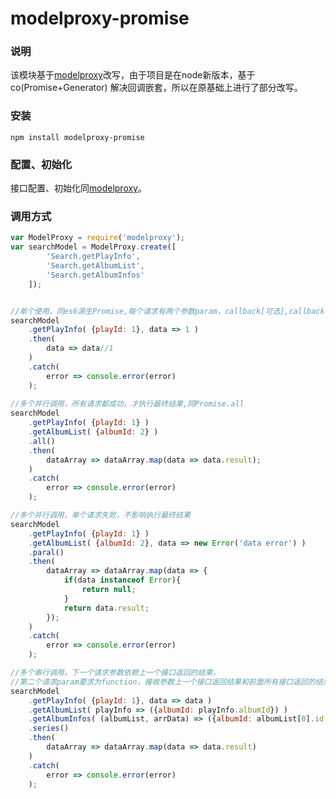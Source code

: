 # modelproxy-promise

### 说明

该模块基于[modelproxy](https://github.com/carlisliu/modelproxy)改写，由于项目是在node新版本，基于co(Promise+Generator) 解决回调嵌套，所以在原基础上进行了部分改写。

### 安装

`npm install modelproxy-promise`

### 配置、初始化

接口配置、初始化同[modelproxy](https://github.com/carlisliu/modelproxy)。

### 调用方式

```js
var ModelProxy = require('modelproxy'); 
var searchModel = ModelProxy.create([
		'Search.getPlayInfo',
		'Search.getAlbumList',
		'Search.getAlbumInfos' 
	]);


//单个使用，同es6源生Promise,每个请求有两个参数param，callback[可选],callback可对当前接口结果集进行重写
searchModel
	.getPlayInfo( {playId: 1}, data => 1 )
	.then(
		data => data//1
	)
	.catch(
		error => console.error(error)
	);
	
//多个并行调用，所有请求都成功，才执行最终结果,同Promise.all
searchModel
	.getPlayInfo( {playId: 1} )
	.getAlbumList( {albumId: 2} )
	.all()
	.then(
		dataArray => dataArray.map(data => data.result);
	)
	.catch(
		error => console.error(error)
	);

//多个并行调用，单个请求失败，不影响执行最终结果
searchModel
	.getPlayInfo( {playId: 1} )
	.getAlbumList( {albumId: 2}, data => new Error('data error') )
	.paral()
	.then(
		dataArray => dataArray.map(data => {
			if(data instanceof Error){
				return null;
			}
			return data.result;
		});
	)
	.catch(
		error => console.error(error)
	);

//多个串行调用，下一个请求参数依赖上一个接口返回的结果，
//第二个请求param要求为function，接收参数上一个接口返回结果和前面所有接口返回的结果集合，如果某个接口失败，调用catch
searchModel
	.getPlayInfo( {playId: 1}, data => data )
	.getAlbumList( playInfo => ({albumId: playInfo.albumId}) )
	.getAlbumInfos( (albumList, arrData) => ({albumId: albumList[0].id, playId: arrData[0].id}) )
	.series()
	.then(
		dataArray => dataArray.map(data => data.result)
	)
	.catch(
		error => console.error(error)
	);

```


